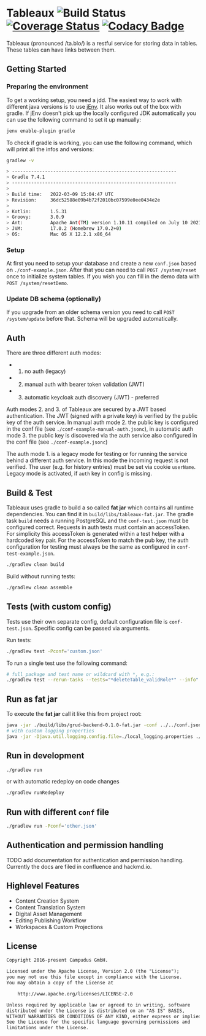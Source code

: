 # Tableaux ![Build Status](https://github.com/campudus/tableaux/actions/workflows/main_ci.yml/badge.svg?branch=master) [![Coverage Status](https://coveralls.io/repos/campudus/tableaux/badge.svg?branch=master&service=github)](https://coveralls.io/github/campudus/tableaux?branch=master) [![Codacy Badge](https://app.codacy.com/project/badge/Grade/07e1410aa5404dd29eaa0b569d55a6de)](https://www.codacy.com/gh/campudus/tableaux/dashboard?utm_source=github.com&amp;utm_medium=referral&amp;utm_content=campudus/tableaux&amp;utm_campaign=Badge_Grade)

Tableaux (pronounced /ta.blo/) is a restful service for storing data in tables. These tables can have links between them.

## Getting Started

### Preparing the environment

To get a working setup, you need a jdd. The easiest way to work with different java versions is to use [jEnv](https://github.com/jenv/jenv). It also works out of the box with gradle. If jEnv doesn't pick up the locally configured JDK automatically you can use the following command to set it up manually:

```sh
jenv enable-plugin gradle
```

To check if gradle is working, you can use the following command, which will print all the infos and versions:

```sh
gradlew -v

> ------------------------------------------------------------
> Gradle 7.4.1
> ------------------------------------------------------------
> 
> Build time:   2022-03-09 15:04:47 UTC
> Revision:     36dc52588e09b4b72f2010bc07599e0ee0434e2e
> 
> Kotlin:       1.5.31
> Groovy:       3.0.9
> Ant:          Apache Ant(TM) version 1.10.11 compiled on July 10 2021
> JVM:          17.0.2 (Homebrew 17.0.2+0)
> OS:           Mac OS X 12.2.1 x86_64
```

### Setup

At first you need to setup your database and create a new `conf.json` based on `./conf-example.json`.
After that you can need to call `POST /system/reset` once to initialize system tables. If you wish you can fill in the demo data with `POST /system/resetDemo`.

### Update DB schema (optionally)

If you upgrade from an older schema version you need to call `POST /system/update` before that. Schema will be upgraded automatically.

## Auth

There are three different auth modes:

- 1. no auth (legacy)
- 2. manual auth with bearer token validation (JWT)
- 3. automatic keycloak auth discovery (JWT) - preferred

Auth modes 2. and 3. of Tableaux are secured by a JWT based authentication. The JWT (signed with a private key) is verified by the public key of the auth service. In manual auth mode 2. the public key is configured in the conf file (see `./conf-example-manual-auth.jsonc`), in automatic auth mode 3. the public key is discovered via the auth service also configured in the conf file (see `./conf-example.jsonc`)

The auth mode 1. is a legacy mode for testing or for running the service behind a different auth service. In this mode the incoming request is not verified. The user (e.g. for history entries) must be set via cookie `userName`. Legacy mode is activated, if `auth` key in config is missing.

## Build & Test

Tableaux uses gradle to build a so called **fat jar** which contains all runtime dependencies. You can find it in `build/libs/tableaux-fat.jar`. The gradle task `build` needs a running PostgreSQL and the `conf-test.json` must be configured correct. Requests in auth tests must contain an accessToken. For simplicity this accessToken is generated within a test helper with a hardcoded key pair. For the accessToken to match the pub key, the auth configuration for testing must always be the same as configured in `conf-test-example.json`.

```bash
./gradlew clean build
```

Build without running tests:

```bash
./gradlew clean assemble
```

## Tests (with custom config)

Tests use their own separate config, default configuration file is `conf-test.json`.
Specific config can be passed via arguments.

Run tests:

```bash
./gradlew test -Pconf='custom.json'
```

To run a single test use the following command:

```bash
# full package and test name or wildcard with *, e.g.:
./gradlew test --rerun-tasks --tests="*deleteTable_validRole*" --info"
```

## Run as fat jar

To execute the **fat jar** call it like this from project root:

```bash
java -jar ./build/libs/grud-backend-0.1.0-fat.jar -conf ../../conf.json
# with custom logging properties
java -jar -Djava.util.logging.config.file=./local_logging.properties ./build/libs/grud-backend-0.1.0-fat.jar -conf ./conf.json
```

## Run in development

```bash
./gradlew run
```

or with automatic redeploy on code changes

```bash
./gradlew runRedeploy
```

## Run with different `conf` file

```bash
./gradlew run -Pconf='other.json'
```

## Authentication and permission handling

TODO add documentation for authentication and permission handling. Currently the docs are filed in confluence and hackmd.io.

## Highlevel Features

* Content Creation System
* Content Translation System
* Digital Asset Management
* Editing Publishing Workflow
* Workspaces & Custom Projections

## License

```txt
Copyright 2016-present Campudus GmbH.

Licensed under the Apache License, Version 2.0 (the "License");
you may not use this file except in compliance with the License.
You may obtain a copy of the License at

    http://www.apache.org/licenses/LICENSE-2.0

Unless required by applicable law or agreed to in writing, software
distributed under the License is distributed on an "AS IS" BASIS,
WITHOUT WARRANTIES OR CONDITIONS OF ANY KIND, either express or implied.
See the License for the specific language governing permissions and
limitations under the License.
```
